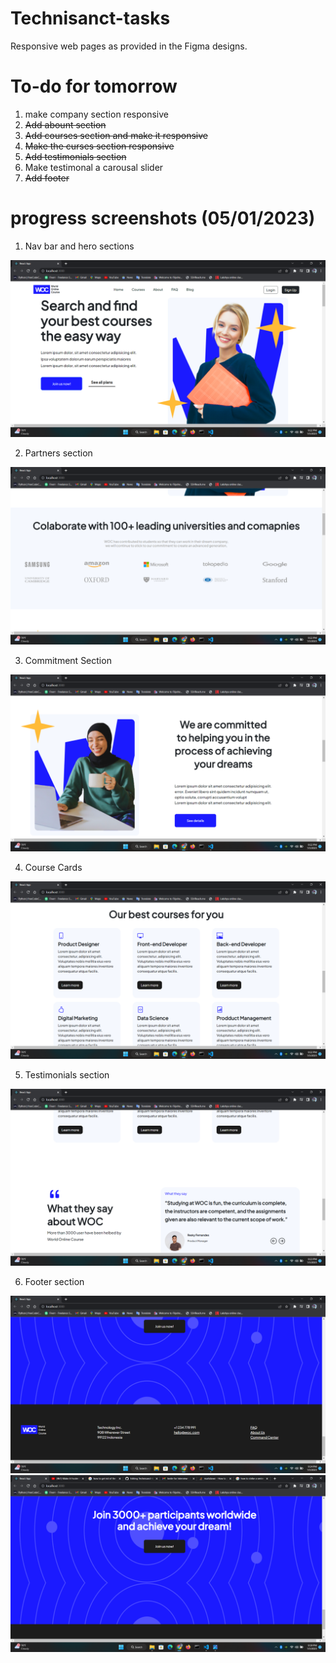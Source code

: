 # Technisanct-tasks
Responsive web pages as provided in the Figma designs.

# To-do for tomorrow
1. make company section responsive
2. ~~Add abount section~~
3. ~~Add courses section and make it responsive~~
4. ~~Make the curses section responsive~~
5. ~~Add testimonials section~~
6. Make testimonal a carousal slider
7. ~~Add footer~~


# progress screenshots (05/01/2023)
1. Nav bar and hero sections

![ss1](https://github.com/iamnandhu/Technisanct-tasks/blob/master/progress-screenshots/Screenshot%20(5).png)

2. Partners section

![ss2](https://github.com/iamnandhu/Technisanct-tasks/blob/master/progress-screenshots/Screenshot%20(7).png)

3. Commitment Section

![ss3](https://github.com/iamnandhu/Technisanct-tasks/blob/master/progress-screenshots/Screenshot%20(8).png)

4. Course Cards

![ss4](https://github.com/iamnandhu/Technisanct-tasks/blob/master/progress-screenshots/Screenshot%20(9).png)

5. Testimonials section

![ss5](https://github.com/iamnandhu/Technisanct-tasks/blob/master/progress-screenshots/Screenshot%20(10).png)

6. Footer section 

![ss6](https://github.com/iamnandhu/Technisanct-tasks/blob/master/progress-screenshots/Screenshot%20(13).png)
![ss7](https://github.com/iamnandhu/Technisanct-tasks/blob/master/progress-screenshots/Screenshot%20(14).png)
